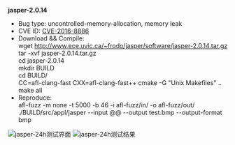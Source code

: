 **jasper-2.0.14**
* Bug type: uncontrolled-memory-allocation, memory leak    
* CVE ID:
[CVE-2016-8886](https://cve.mitre.org/cgi-bin/cvename.cgi?name=CVE-2019-7581)    
* Download && Compile:    
wget http://www.ece.uvic.ca/~frodo/jasper/software/jasper-2.0.14.tar.gz    
tar -xvf jasper-2.0.14.tar.gz     
cd jasper-2.0.14    
mkdir BUILD    
cd BUILD/    
CC=afl-clang-fast CXX=afl-clang-fast++ cmake -G "Unix Makefiles" ..       
make all           
* Reproduce:      
afl-fuzz -m none -t 5000 -b 46 -i afl-fuzz/in/ -o afl-fuzz/out/ ./BUILD/src/appl/jasper --input @@ --output test.bmp --output-format bmp

![jasper-24h测试界面](https://user-images.githubusercontent.com/76025773/221199253-a699ad54-dea0-47b0-b4a5-9a0cb224304c.png)
![jasper-24h测试结果](https://user-images.githubusercontent.com/76025773/221199257-e273c72b-24d6-4283-b5d4-99e74ef16a06.png)
